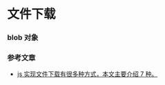 # 文件下载

### blob 对象

### 参考文章

- [js 实现文件下载有很多种方式，本文主要介绍 7 种。](https://blog.csdn.net/ljy123w/article/details/123438648)
